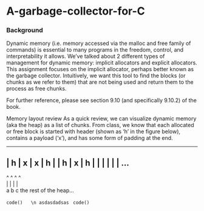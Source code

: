 # A-garbage-collector-for-C

### Background
Dynamic memory (i.e. memory accessed via the malloc and free family of commands) is essential to many programs in the freedom, control, and interpretability it allows. We’ve talked about 2 different types of management for dynamic memory: implicit allocators and explicit allocators. This assignment focuses on the implicit allocator, perhaps better known as the garbage collector. Intuitively, we want this tool to find the blocks (or chunks as we refer to them) that are not being used and return them to the process as free chunks.

For further reference, please see section 9.10 (and specifically 9.10.2) of the book.

Memory layout review
As a quick review, we can visualize dynamic memory (aka the heap) as a list of chunks. From class, we know that each allocated or free block is started with header (shown as ‘h’ in the figure below), contains a payload (‘x’), and has some form of padding at the end.



----------------------------------------------------------------------  
| h  | x  | x  | h  |    | h  | x  | h  |    |    |    |    |    |    ...  
----------------------------------------------------------------------  
^              ^         ^         ^  
|              |         |         |  
a              b         c         the rest of the heap...  

`code()   \n
asdasdadsas
`
`code()`
